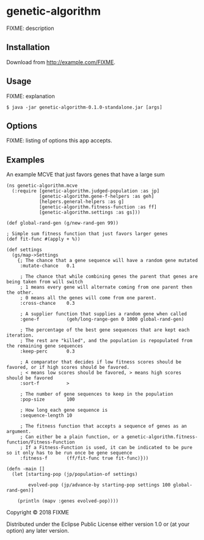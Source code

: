 # genetic-algorithm

FIXME: description

## Installation

Download from http://example.com/FIXME.

## Usage

FIXME: explanation

    $ java -jar genetic-algorithm-0.1.0-standalone.jar [args]

## Options

FIXME: listing of options this app accepts.

## Examples

An example MCVE that just favors genes that have a large sum

    (ns genetic-algorithm.mcve
      (:require [genetic-algorithm.judged-population :as jp]
                [genetic-algorithm.gene-f-helpers :as geh]
                [helpers.general-helpers :as g]
                [genetic-algorithm.fitness-function :as ff]
                [genetic-algorithm.settings :as gs]))

    (def global-rand-gen (g/new-rand-gen 99))

    ; Simple sum fitness function that just favors larger genes
    (def fit-func #(apply + %))

    (def settings
      (gs/map->Settings
        {; The chance that a gene sequence will have a random gene mutated
         :mutate-chance   0.1

         ; The chance that while combining genes the parent that genes are being taken from will switch
         ; 1 means every gene will alternate coming from one parent then the other.
         ; 0 means all the genes will come from one parent.
         :cross-chance    0.3

         ; A supplier function that supplies a random gene when called
         :gene-f          (geh/long-range-gen 0 1000 global-rand-gen)

         ; The percentage of the best gene sequences that are kept each iteration.
         ; The rest are "killed", and the population is repopulated from the remaining gene sequences
         :keep-perc       0.3

         ; A comparator that decides if low fitness scores should be favored, or if high scores should be favored.
         ; < means low scores should be favored, > means high scores should be favored
         :sort-f          >

         ; The number of gene sequences to keep in the population
         :pop-size        100

         ; How long each gene sequence is
         :sequence-length 10

         ; The fitness function that accepts a sequence of genes as an argument.
         ; Can either be a plain function, or a genetic-algorithm.fitness-function/Fitness-Function
         ; If a Fitness-Function is used, it can be indicated to be pure so it only has to be run once be gene sequence
         :fitness-f       (ff/fit-func true fit-func)}))

    (defn -main []
      (let [starting-pop (jp/population-of settings)

            evolved-pop (jp/advance-by starting-pop settings 100 global-rand-gen)]

        (println (mapv :genes evolved-pop))))


Copyright © 2018 FIXME

Distributed under the Eclipse Public License either version 1.0 or (at
your option) any later version.
